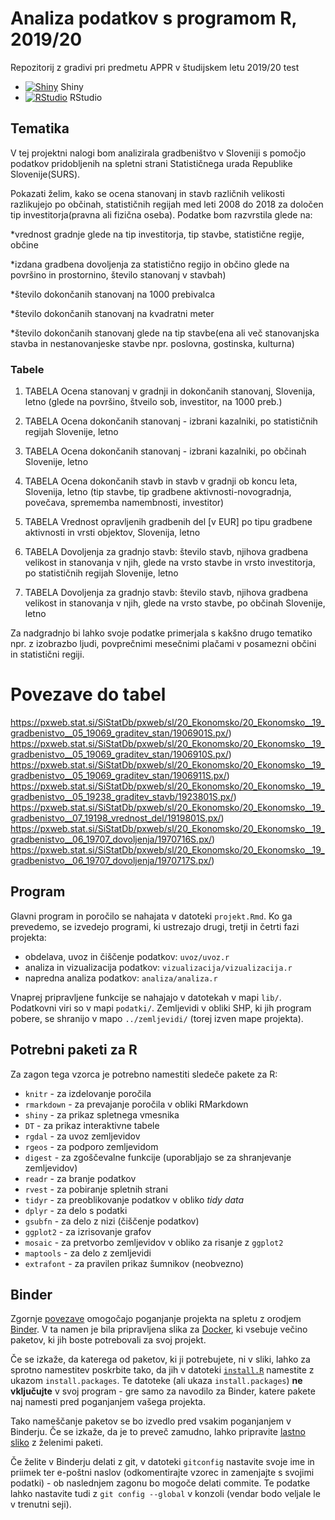 # Analiza podatkov s programom R, 2019/20

Repozitorij z gradivi pri predmetu APPR v študijskem letu 2019/20
test
* [![Shiny](http://mybinder.org/badge.svg)](http://mybinder.org/v2/gh/jaanos/APPR-2019-20/master?urlpath=shiny/APPR-2019-20/projekt.Rmd) Shiny
* [![RStudio](http://mybinder.org/badge.svg)](http://mybinder.org/v2/gh/jaanos/APPR-2019-20/master?urlpath=rstudio) RStudio

## Tematika
V tej projektni nalogi bom analizirala gradbeništvo v Sloveniji s pomočjo podatkov pridobljenih na spletni strani Statističnega urada Republike Slovenije(SURS). 

Pokazati želim, kako se ocena stanovanj in stavb različnih velikosti razlikujejo po občinah, statističnih regijah med leti 2008 do 2018 za določen tip investitorja(pravna ali fizična oseba). Podatke bom razvrstila glede na:

*vrednost gradnje glede na tip investitorja, tip stavbe, statistične regije, občine

*izdana gradbena dovoljenja za statistično regijo in občino glede na površino in prostornino, število stanovanj v stavbah)

*število dokončanih stanovanj na 1000 prebivalca

*število dokončanih stanovanj na kvadratni meter

*število dokončanih stanovanj glede na tip stavbe(ena ali več stanovanjska stavba in nestanovanjeske stavbe npr. poslovna, gostinska, kulturna)

### Tabele
1. TABELA Ocena stanovanj v gradnji in dokončanih stanovanj, Slovenija, letno (glede na površino, štveilo sob, investitor, na 1000 preb.)

2. TABELA Ocena dokončanih stanovanj - izbrani kazalniki, po statističnih regijah Slovenije, letno 

3. TABELA Ocena dokončanih stanovanj - izbrani kazalniki, po občinah Slovenije, letno

4. TABELA Ocena dokončanih stavb in stavb v gradnji ob koncu leta, Slovenija, letno (tip stavbe, tip gradbene aktivnosti-novogradnja, povečava, sprememba namembnosti, investitor)

5. TABELA Vrednost opravljenih gradbenih del [v EUR] po tipu gradbene aktivnosti in vrsti objektov, Slovenija, letno

6. TABELA Dovoljenja za gradnjo stavb: število stavb, njihova gradbena velikost in stanovanja v njih, glede na vrsto stavbe in vrsto investitorja, po statističnih regijah Slovenije, letno

7. TABELA Dovoljenja za gradnjo stavb: število stavb, njihova gradbena velikost in stanovanja v njih, glede na vrsto stavbe, po občinah Slovenije, letno    

Za nadgradnjo bi lahko svoje podatke primerjala s kakšno drugo tematiko npr. z izobrazbo ljudi, povprečnimi mesečnimi plačami v posamezni občini in statistični regiji.

# Povezave do tabel
https://pxweb.stat.si/SiStatDb/pxweb/sl/20_Ekonomsko/20_Ekonomsko__19_gradbenistvo__05_19069_graditev_stan/1906901S.px/)
https://pxweb.stat.si/SiStatDb/pxweb/sl/20_Ekonomsko/20_Ekonomsko__19_gradbenistvo__05_19069_graditev_stan/1906910S.px/)
https://pxweb.stat.si/SiStatDb/pxweb/sl/20_Ekonomsko/20_Ekonomsko__19_gradbenistvo__05_19069_graditev_stan/1906911S.px/)
https://pxweb.stat.si/SiStatDb/pxweb/sl/20_Ekonomsko/20_Ekonomsko__19_gradbenistvo__05_19238_graditev_stavb/1923801S.px/)
https://pxweb.stat.si/SiStatDb/pxweb/sl/20_Ekonomsko/20_Ekonomsko__19_gradbenistvo__07_19198_vrednost_del/1919801S.px/)
https://pxweb.stat.si/SiStatDb/pxweb/sl/20_Ekonomsko/20_Ekonomsko__19_gradbenistvo__06_19707_dovoljenja/1970716S.px/)
https://pxweb.stat.si/SiStatDb/pxweb/sl/20_Ekonomsko/20_Ekonomsko__19_gradbenistvo__06_19707_dovoljenja/1970717S.px/)


## Program

Glavni program in poročilo se nahajata v datoteki `projekt.Rmd`.
Ko ga prevedemo, se izvedejo programi, ki ustrezajo drugi, tretji in četrti fazi projekta:

* obdelava, uvoz in čiščenje podatkov: `uvoz/uvoz.r`
* analiza in vizualizacija podatkov: `vizualizacija/vizualizacija.r`
* napredna analiza podatkov: `analiza/analiza.r`

Vnaprej pripravljene funkcije se nahajajo v datotekah v mapi `lib/`.
Podatkovni viri so v mapi `podatki/`.
Zemljevidi v obliki SHP, ki jih program pobere,
se shranijo v mapo `../zemljevidi/` (torej izven mape projekta).

## Potrebni paketi za R

Za zagon tega vzorca je potrebno namestiti sledeče pakete za R:

* `knitr` - za izdelovanje poročila
* `rmarkdown` - za prevajanje poročila v obliki RMarkdown
* `shiny` - za prikaz spletnega vmesnika
* `DT` - za prikaz interaktivne tabele
* `rgdal` - za uvoz zemljevidov
* `rgeos` - za podporo zemljevidom
* `digest` - za zgoščevalne funkcije (uporabljajo se za shranjevanje zemljevidov)
* `readr` - za branje podatkov
* `rvest` - za pobiranje spletnih strani
* `tidyr` - za preoblikovanje podatkov v obliko *tidy data*
* `dplyr` - za delo s podatki
* `gsubfn` - za delo z nizi (čiščenje podatkov)
* `ggplot2` - za izrisovanje grafov
* `mosaic` - za pretvorbo zemljevidov v obliko za risanje z `ggplot2`
* `maptools` - za delo z zemljevidi
* `extrafont` - za pravilen prikaz šumnikov (neobvezno)

## Binder

Zgornje [povezave](#analiza-podatkov-s-programom-r-201819)
omogočajo poganjanje projekta na spletu z orodjem [Binder](https://mybinder.org/).
V ta namen je bila pripravljena slika za [Docker](https://www.docker.com/),
ki vsebuje večino paketov, ki jih boste potrebovali za svoj projekt.

Če se izkaže, da katerega od paketov, ki ji potrebujete, ni v sliki,
lahko za sprotno namestitev poskrbite tako,
da jih v datoteki [`install.R`](install.R) namestite z ukazom `install.packages`.
Te datoteke (ali ukaza `install.packages`) **ne vključujte** v svoj program -
gre samo za navodilo za Binder, katere pakete naj namesti pred poganjanjem vašega projekta.

Tako nameščanje paketov se bo izvedlo pred vsakim poganjanjem v Binderju.
Če se izkaže, da je to preveč zamudno,
lahko pripravite [lastno sliko](https://github.com/jaanos/APPR-docker) z želenimi paketi.

Če želite v Binderju delati z git,
v datoteki `gitconfig` nastavite svoje ime in priimek ter e-poštni naslov
(odkomentirajte vzorec in zamenjajte s svojimi podatki) -
ob naslednjem zagonu bo mogoče delati commite.
Te podatke lahko nastavite tudi z `git config --global` v konzoli
(vendar bodo veljale le v trenutni seji).
